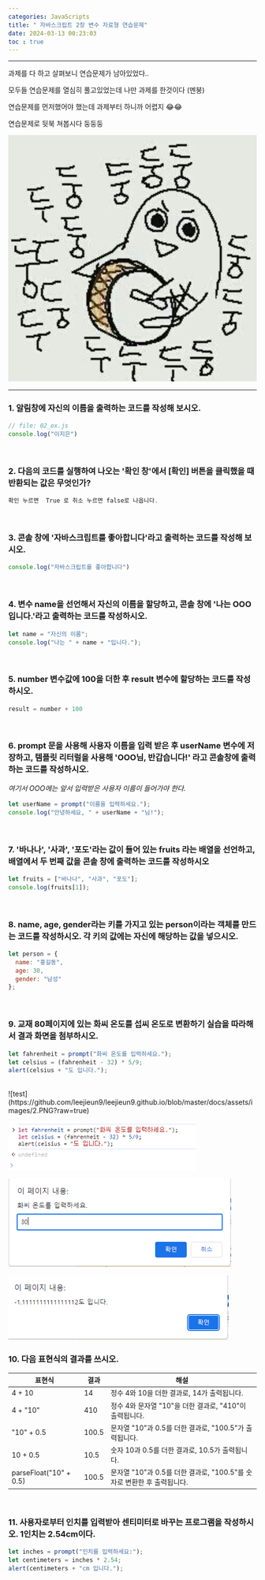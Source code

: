 ```yaml
---
categories: JavaScripts
title: " 자바스크립트 2장 변수 자료형 연습문제"
date: 2024-03-13 00:23:03
toc : true
---
```


***

과제를 다 하고 살펴보니 연습문제가 남아있었다..

모두들 연습문제를 열심히 풀고있었는데 나만 과제를 한것이다 (멘붕)

연습문제를 먼저했어야 했는데 과제부터 하니까 어렵지 😂😂

연습문제로 뒷북 쳐봅시다 둥둥둥

![test](https://github.com/leejieun9/leejieun9.github.io/blob/master/docs/assets/images/2-1.PNG?raw=true)

***
 

### 1. 알림창에 자신의 이름을 출력하는 코드를 작성해 보시오.

 ```js
// file: 02_ex.js
console.log("이지은")

```
<br>

### 2. 다음의 코드를 실행하여 나오는 '확인 창'에서 [확인] 버튼을 클릭했을 때 반환되는 값은 무엇인가?

```js
확인 누르면  True 로 취소 누르면 false로 나옵니다.
```
<br>

### 3. 콘솔 창에 '자바스크립트를 좋아합니다'라고 출력하는 코드를 작성해 보시오. <br>
```js
console.log("자바스크립트를 좋아합니다")
```
<br>

### 4. 변수 name을 선언해서 자신의 이름을 할당하고, 콘솔 창에 '나는 OOO입니다.'라고 출력하는 코드를 작성하시오. <br>
```js
let name = "자신의 이름";
console.log("나는 " + name + "입니다.");
```

<br>

### 5. number 변수값에 100을 더한 후 result 변수에 할당하는 코드를 작성하시오. <br>
```js
result = number + 100
```

<br>

### 6. prompt 문을 사용해 사용자 이름을 입력 받은 후 userName 변수에 저장하고, 템플릿 리터럴을 사용해 'OOO님, 반갑습니다!' 라고 콘솔창에 출력하는 코드를 작성하시오. <br>
*여기서 OOO에는 앞서 입력받은 사용자 이름이 들어가야 한다.*
```js
let userName = prompt("이름을 입력하세요.");
console.log("안녕하세요, " + userName + "님!");
```

<br>

### 7. '바나나', '사과', '포도'라는 값이 들어 있는 fruits 라는 배열을 선언하고, 배열에서 두 번째 값을 콘솔 창에 출력하는 코드를 작성하시오 <br>
```js
let fruits = ["바나나", "사과", "포도"];
console.log(fruits[1]);
```
<br>

### 8. name, age, gender라는 키를 가지고 있는 person이라는 객체를 만드는 코드를 작성하시오. 각 키의 값에는 자신에 해당하는 값을 넣으시오. <br>
```js
let person = {
  name: "홍길동",
  age: 30,
  gender: "남성"
};
```
<br>

### 9. 교재 80페이지에 있는 화씨 온도를 섭씨 온도로 변환하기 실습을 따라해서 결과 화면을 첨부하시오. <br>
```js
let fahrenheit = prompt("화씨 온도를 입력하세요.");
let celsius = (fahrenheit - 32) * 5/9;
alert(celsius + "도 입니다.");
```
<br>
![test](https://github.com/leejieun9/leejieun9.github.io/blob/master/docs/assets/images/2.PNG?raw=true)


![test](https://github.com/leejieun9/leejieun9.github.io/blob/master/docs/assets/images/1.PNG?raw=true)


![test](https://github.com/leejieun9/leejieun9.github.io/blob/master/docs/assets/images/4.PNG?raw=true)


![test](https://github.com/leejieun9/leejieun9.github.io/blob/master/docs/assets/images/3.PNG?raw=true)
<br>

### 10.  다음 표현식의 결과를 쓰시오. <br>

| 표현식 | 결과 | 해설 |
| --- | --- | --- |
| 4 + 10 | 14 | 정수 4와 10을 더한 결과로, 14가 출력됩니다. |
| 4 + "10" | 410 | 정수 4와 문자열 "10"을 더한 결과로, "410"이 출력됩니다. |
| "10" + 0.5 | 100.5 | 문자열 "10"과 0.5를 더한 결과로, "100.5"가 출력됩니다. |
| 10 + 0.5 | 10.5 | 숫자 10과 0.5를 더한 결과로, 10.5가 출력됩니다. |
| parseFloat("10" + 0.5) | 100.5 | 문자열 "10"과 0.5를 더한 결과로, "100.5"를 숫자로 변환한 후 출력됩니다.|

<br>

### 11. 사용자로부터 인치를 입력받아 센티미터로 바꾸는 프로그램을 작성하시오. 1인치는 2.54cm이다. <br>
```js
let inches = prompt("인치를 입력하세요:");
let centimeters = inches * 2.54;
alert(centimeters + "cm 입니다.");
```
<br>


